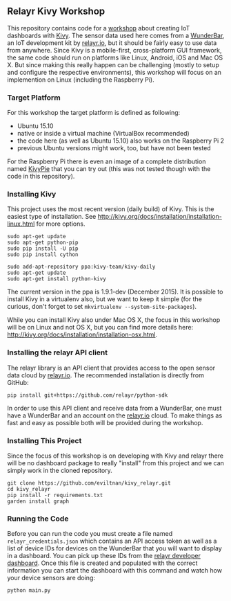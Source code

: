 ## Relayr Kivy Workshop

This repository contains code for a 
[workshop](http://www.meetup.com/IoT-Innovation-Lab/events/226726546/ "workshop") 
about creating IoT dashboards with 
[Kivy](http://kivy.org/ "Kivy").
The sensor data used here comes from a 
[WunderBar](https://www.relayr.io/wunderbar/ "WunderBar"), an IoT development kit by 
[relayr.io](http://relayr.io/ "relayr.io"),
but it should be fairly easy to use data from anywhere.
Since Kivy is a mobile-first, cross-platform GUI framework, the same code should run
on platforms like Linux, Android, iOS and Mac OS X.
But since making this really happen can be challenging (mostly to setup and configure
the respective environments), this workshop will focus on an implemention on Linux
(including the Raspberry Pi).

### Target Platform

For this workshop the target platform is defined as following:

- Ubuntu 15.10
- native or inside a virtual machine (VirtualBox recommended)
- the code here (as well as Ubuntu 15.10) also works on the Raspberry Pi 2
- previous Ubuntu versions might work, too, but have not been tested

For the Raspberry Pi there is even an image of a complete distribution named
[KivyPie](http://kivypie.mitako.eu/ "KivyPie") that you can try out (this was
not tested though with the code in this repository).

### Installing Kivy

This project uses the most recent version (daily build) of Kivy.
This is the easiest type of installation.
See http://kivy.org/docs/installation/installation-linux.html for more options.

```
sudo apt-get update
sudo apt-get python-pip
sudo pip install -U pip
sudo pip install cython

sudo add-apt-repository ppa:kivy-team/kivy-daily
sudo apt-get update
sudo apt-get install python-kivy
````

The current version in the ppa is 1.9.1-dev (December 2015).
It is possible to install Kivy in a virtualenv also, but we want to keep it simple 
(for the curious, don't forget to set `mkvirtualenv --system-site-packages`).

While you can install Kivy also under Mac OS X, the focus in this workshop will be
on Linux and not OS X, but you can find more details here:
http://kivy.org/docs/installation/installation-osx.html.

### Installing the relayr API client

The relayr library is an API client that provides access to the open sensor data 
cloud by [relayr.io](http://relayr.io/ "relayr.io").
The recommended installation is directly from GitHub:

`pip install git+https://github.com/relayr/python-sdk`

In order to use this API client and receive data from a WunderBar, one must have
a WunderBar and an account on the [relayr.io](http://relayr.io/ "relayr.io")
cloud. 
To make things as fast and easy as possible both will be provided during the
workshop.
  
### Installing This Project

Since the focus of this workshop is on developing with Kivy and relayr there will
be no dashboard package to really "install" from this project and we can simply
work in the cloned repository.

```
git clone https://github.com/eviltnan/kivy_relayr.git
cd kivy_relayr
pip install -r requirements.txt
garden install graph
```

### Running the Code

Before you can run the code you must create a file named `relayr_credentials.json`
which contains an API access token as well as a list of device IDs for devices 
on the WunderBar that you will want to display in a dashboard.
You can pick up these IDs from the 
[relayr developer dashboard](https://developer.relayr.io/ "relayr developer dashboard").
Once this file is created and populated with the correct information you can start 
the dashboard with this command and watch how your device sensors are doing:

```
python main.py
```
